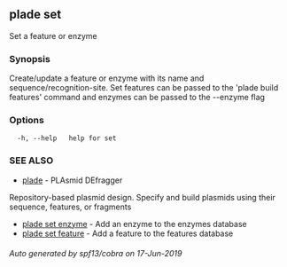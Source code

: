 ## plade set

Set a feature or enzyme

### Synopsis

Create/update a feature or enzyme with its name and sequence/recognition-site.
Set features can be passed to the 'plade build features' command and enzymes can
be passed to the --enzyme flag

### Options

```
  -h, --help   help for set
```

### SEE ALSO

* [plade](plade.md)	 - PLAsmid DEfragger
	
Repository-based plasmid design. Specify and build plasmids using
their sequence, features, or fragments
* [plade set enzyme](plade_set_enzyme.md)	 - Add an enzyme to the enzymes database
* [plade set feature](plade_set_feature.md)	 - Add a feature to the features database

###### Auto generated by spf13/cobra on 17-Jun-2019
